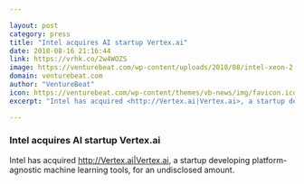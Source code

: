 ```yaml
---

layout: post
category: press
title: "Intel acquires AI startup Vertex.ai"
date: 2018-08-16 21:16:44
link: https://vrhk.co/2w4WOZS
image: https://venturebeat.com/wp-content/uploads/2018/08/intel-xeon-2.jpg?fit=1200%2C877&strip=all
domain: venturebeat.com
author: "VentureBeat"
icon: https://venturebeat.com/wp-content/themes/vb-news/img/favicon.ico
excerpt: "Intel has acquired <http://Vertex.ai|Vertex.ai>, a startup developing platform-agnostic machine learning tools, for an undisclosed amount."

---
```


### Intel acquires AI startup Vertex.ai

Intel has acquired <http://Vertex.ai|Vertex.ai>, a startup developing platform-agnostic machine learning tools, for an undisclosed amount.